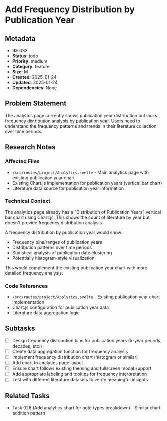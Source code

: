 # Add Frequency Distribution by Publication Year

## Metadata
- **ID**: 033
- **Status**: todo
- **Priority**: medium
- **Category**: feature
- **Size**: M
- **Created**: 2025-01-24
- **Updated**: 2025-01-24
- **Dependencies**: None

## Problem Statement
The analytics page currently shows publication year distribution but lacks frequency distribution analysis by publication year. Users need to understand the frequency patterns and trends in their literature collection over time periods.

## Research Notes
### Affected Files
- `/src/routes/project/Analytics.svelte` - Main analytics page with existing publication year chart
- Existing Chart.js implementation for publication years (vertical bar chart)
- Literature data source for publication year information

### Technical Context
The analytics page already has a "Distribution of Publication Years" vertical bar chart using Chart.js. This shows the count of literature by year but doesn't provide frequency distribution analysis.

A frequency distribution by publication year would show:
- Frequency bins/ranges of publication years
- Distribution patterns over time periods
- Statistical analysis of publication date clustering
- Potentially histogram-style visualization

This would complement the existing publication year chart with more detailed frequency analysis.

### Code References
- `/src/routes/project/Analytics.svelte` - Existing publication year chart implementation
- Chart.js configuration for publication year data
- Literature data aggregation logic

## Subtasks
- [ ] Design frequency distribution bins for publication years (5-year periods, decades, etc.)
- [ ] Create data aggregation function for frequency analysis
- [ ] Implement frequency distribution chart (histogram or similar)
- [ ] Add chart to analytics page layout
- [ ] Ensure chart follows existing theming and fullscreen modal support
- [ ] Add appropriate labeling and tooltips for frequency interpretation
- [ ] Test with different literature datasets to verify meaningful insights

## Related Tasks
- Task 028 (Add analytics chart for note types breakdown) - Similar chart addition pattern